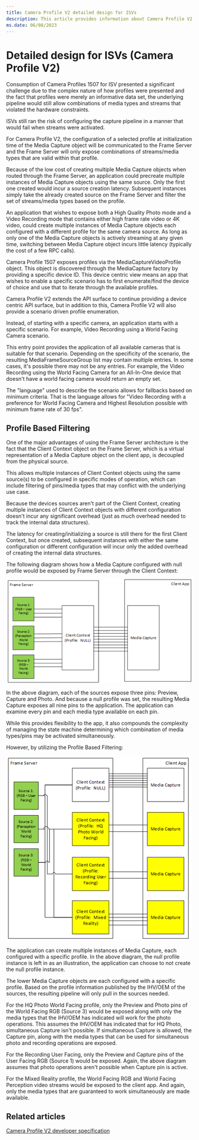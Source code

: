 ```yaml
---
title: Camera Profile V2 detailed design for ISVs
description: This article provides information about Camera Profile V2 detailed design for ISVs.
ms.date: 06/08/2023
---
```


# Detailed design for ISVs (Camera Profile V2)

Consumption of Camera Profiles 1507 for ISV presented a significant challenge due to the complex nature of how profiles were presented and the fact that profiles were merely an informative data set, the underlying pipeline would still allow combinations of media types and streams that violated the hardware constraints.

ISVs still ran the risk of configuring the capture pipeline in a manner that would fail when streams were activated.

For Camera Profile V2, the configuration of a selected profile at initialization time of the Media Capture object will be communicated to the Frame Server and the Frame Server will only expose combinations of streams/media types that are valid within that profile.

Because of the low cost of creating multiple Media Capture objects when routed through the Frame Server, an application could precreate multiple instances of Media Capture objects using the same source. Only the first one created would incur a source creation latency. Subsequent instances simply take the already created source on the Frame Server and filter the set of streams/media types based on the profile.

An application that wishes to expose both a High Quality Photo mode and a Video Recording mode that contains either high frame rate video or 4K video, could create multiple instances of Media Capture objects each configured with a different profile for the same camera source. As long as only one of the Media Capture objects is actively streaming at any given time, switching between Media Capture object incurs little latency (typically the cost of a few RPC calls).

Camera Profile 1507 exposes profiles via the MediaCaptureVideoProfile object. This object is discovered through the MediaCapture factory by providing a specific device ID. This device centric view means an app that wishes to enable a specific scenario has to first enumerate/find the device of choice and use that to iterate through the available profiles.

Camera Profile V2 extends the API surface to continue providing a device centric API surface, but in addition to this, Camera Profile V2 will also provide a scenario driven profile enumeration.

Instead, of starting with a specific camera, an application starts with a specific scenario. For example, Video Recording using a World Facing Camera scenario.

This entry point provides the application of all available cameras that is suitable for that scenario. Depending on the specificity of the scenario, the resulting MediaFrameSourceGroup list may contain multiple entries. In some cases, it's possible there may not be any entries. For example, the Video Recording using the World Facing Camera for an All-In-One device that doesn't have a world facing camera would return an empty set.

The "language" used to describe the scenario allows for fallbacks based on minimum criteria. That is the language allows for "Video Recording with a preference for World Facing Camera and Highest Resolution possible with minimum frame rate of 30 fps".

## Profile Based Filtering

One of the major advantages of using the Frame Server architecture is the fact that the Client Context object on the Frame Server, which is a virtual representation of a Media Capture object on the client app, is decoupled from the physical source.

This allows multiple instances of Client Context objects using the same source(s) to be configured in specific modes of operation, which can include filtering of pins/media types that may conflict with the underlying use case.

Because the devices sources aren't part of the Client Context, creating multiple instances of Client Context objects with different configuration doesn't incur any significant overhead (just as much overhead needed to track the internal data structures).

The latency for creating/initializing a source is still there for the first Client Context, but once created, subsequent instances with either the same configuration or different configuration will incur only the added overhead of creating the internal data structures.

The following diagram shows how a Media Capture configured with null profile would be exposed by Frame Server through the Client Context:

![null profile set.](images/null-profile-set.png)

In the above diagram, each of the sources expose three pins: Preview, Capture and Photo. And because a null profile was set, the resulting Media Capture exposes all nine pins to the application. The application can examine every pin and each media type available on each pin.

While this provides flexibility to the app, it also compounds the complexity of managing the state machine determining which combination of media types/pins may be activated simultaneously.

However, by utilizing the Profile Based Filtering:

![profile based filtering.](images/profile-based-filtering.png)

The application can create multiple instances of Media Capture, each configured with a specific profile. In the above diagram, the null profile instance is left in as an illustration, the application can choose to not create the null profile instance.

The lower Media Capture objects are each configured with a specific profile. Based on the profile information published by the IHV/OEM of the sources, the resulting pipeline will only pull in the sources needed.

For the HQ Photo World Facing profile, only the Preview and Photo pins of the World Facing RGB (Source 3) would be exposed along with only the media types that the IHV/OEM has indicated will work for the photo operations. This assumes the IHV/OEM has indicated that for HQ Photo, simultaneous Capture isn't possible. If simultaneous Capture is allowed, the Capture pin, along with the media types that can be used for simultaneous photo and recording operations are exposed.

For the Recording User Facing, only the Preview and Capture pins of the User Facing RGB (Source 1) would be exposed. Again, the above diagram assumes that photo operations aren't possible when Capture pin is active.

For the Mixed Reality profile, the World Facing RGB and World Facing Perception video streams would be exposed to the client app. And again, only the media types that are guaranteed to work simultaneously are made available.

## Related articles

[Camera Profile V2 developer specification](camera-profile-v2-specification.md)
